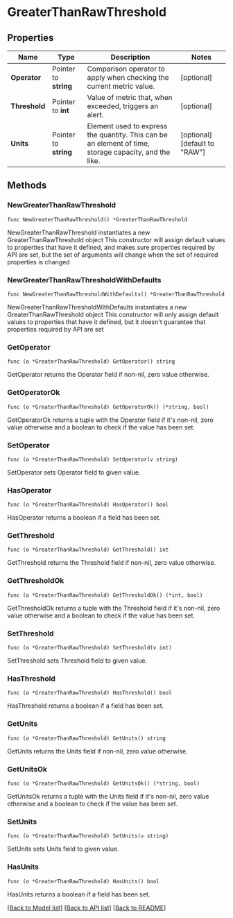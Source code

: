 # GreaterThanRawThreshold

## Properties

Name | Type | Description | Notes
------------ | ------------- | ------------- | -------------
**Operator** | Pointer to **string** | Comparison operator to apply when checking the current metric value. | [optional] 
**Threshold** | Pointer to **int** | Value of metric that, when exceeded, triggers an alert. | [optional] 
**Units** | Pointer to **string** | Element used to express the quantity. This can be an element of time, storage capacity, and the like. | [optional] [default to "RAW"]

## Methods

### NewGreaterThanRawThreshold

`func NewGreaterThanRawThreshold() *GreaterThanRawThreshold`

NewGreaterThanRawThreshold instantiates a new GreaterThanRawThreshold object
This constructor will assign default values to properties that have it defined,
and makes sure properties required by API are set, but the set of arguments
will change when the set of required properties is changed

### NewGreaterThanRawThresholdWithDefaults

`func NewGreaterThanRawThresholdWithDefaults() *GreaterThanRawThreshold`

NewGreaterThanRawThresholdWithDefaults instantiates a new GreaterThanRawThreshold object
This constructor will only assign default values to properties that have it defined,
but it doesn't guarantee that properties required by API are set

### GetOperator

`func (o *GreaterThanRawThreshold) GetOperator() string`

GetOperator returns the Operator field if non-nil, zero value otherwise.

### GetOperatorOk

`func (o *GreaterThanRawThreshold) GetOperatorOk() (*string, bool)`

GetOperatorOk returns a tuple with the Operator field if it's non-nil, zero value otherwise
and a boolean to check if the value has been set.

### SetOperator

`func (o *GreaterThanRawThreshold) SetOperator(v string)`

SetOperator sets Operator field to given value.

### HasOperator

`func (o *GreaterThanRawThreshold) HasOperator() bool`

HasOperator returns a boolean if a field has been set.
### GetThreshold

`func (o *GreaterThanRawThreshold) GetThreshold() int`

GetThreshold returns the Threshold field if non-nil, zero value otherwise.

### GetThresholdOk

`func (o *GreaterThanRawThreshold) GetThresholdOk() (*int, bool)`

GetThresholdOk returns a tuple with the Threshold field if it's non-nil, zero value otherwise
and a boolean to check if the value has been set.

### SetThreshold

`func (o *GreaterThanRawThreshold) SetThreshold(v int)`

SetThreshold sets Threshold field to given value.

### HasThreshold

`func (o *GreaterThanRawThreshold) HasThreshold() bool`

HasThreshold returns a boolean if a field has been set.
### GetUnits

`func (o *GreaterThanRawThreshold) GetUnits() string`

GetUnits returns the Units field if non-nil, zero value otherwise.

### GetUnitsOk

`func (o *GreaterThanRawThreshold) GetUnitsOk() (*string, bool)`

GetUnitsOk returns a tuple with the Units field if it's non-nil, zero value otherwise
and a boolean to check if the value has been set.

### SetUnits

`func (o *GreaterThanRawThreshold) SetUnits(v string)`

SetUnits sets Units field to given value.

### HasUnits

`func (o *GreaterThanRawThreshold) HasUnits() bool`

HasUnits returns a boolean if a field has been set.

[[Back to Model list]](../README.md#documentation-for-models) [[Back to API list]](../README.md#documentation-for-api-endpoints) [[Back to README]](../README.md)


